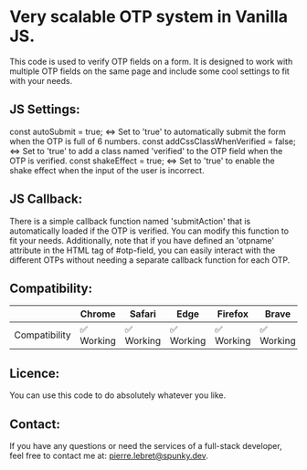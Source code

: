 # Very scalable OTP system in Vanilla JS.

This code is used to verify OTP fields on a form. It is designed to work with multiple OTP fields on the same page and include some cool settings to fit with your needs.

## JS Settings:

const autoSubmit = true; <=> Set to 'true' to automatically submit the form when the OTP is full of 6 numbers.
const addCssClassWhenVerified = false; <=> Set to 'true' to add a class named 'verified' to the OTP field when the OTP is verified.
const shakeEffect = true; <=> Set to 'true' to enable the shake effect when the input of the user is incorrect.

## JS Callback:

There is a simple callback function named 'submitAction' that is automatically loaded if the OTP is verified. You can modify this function to fit your needs. Additionally, note that if you have defined an 'otpname' attribute in the HTML tag of #otp-field, you can easily interact with the different OTPs without needing a separate callback function for each OTP.

## Compatibility:

| | Chrome | Safari | Edge | Firefox | Brave | Opera |
| ------------- | ----------- | ----------- | ---------- | ----------- | ----------- | ---------- |
| Compatibility | ✅ Working  | ✅ Working | ✅ Working | ✅ Working | ✅ Working | ✅ Working |

## Licence:

You can use this code to do absolutely whatever you like. 

## Contact:

If you have any questions or need the services of a full-stack developer, feel free to contact me at: pierre.lebret@spunky.dev.
